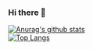 ### Hi there 👋

<!--
**binvb/binvb** is a ✨ _special_ ✨ repository because its `README.md` (this file) appears on your GitHub profile.

Here are some ideas to get you started:

- 🔭 I’m currently working on ...
- 🌱 I’m currently learning ...
- 👯 I’m looking to collaborate on ...
- 🤔 I’m looking for help with ...
- 💬 Ask me about ...
- 📫 How to reach me: ...
- 😄 Pronouns: ...
- ⚡ Fun fact: ...
-->
[![Anurag's github stats](https://github-readme-stats.vercel.app/api?username=binvb&theme=gruvbox)](https://github.com/binvb/github-readme-stats)  
[![Top Langs](https://github-readme-stats.vercel.app/api/top-langs/?username=binvb&layout=compact&theme=gruvbox)](https://github.com/binvb/github-readme-stats)
